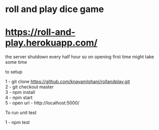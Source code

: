 # roll and play dice game


# https://roll-and-play.herokuapp.com/
the server shutdown every half hour so on opening first time might take some time


to setup 

1 - git clone https://github.com/knayamlohani/rollandplay.git <br/>
2 - git checkout master<br/>
3 - npm install<br/>
4 - npm start<br/>
5 - open url -  http://localhost:5000/ <br/>

To run unit test <br/>

1 - npm test<br/>
 
